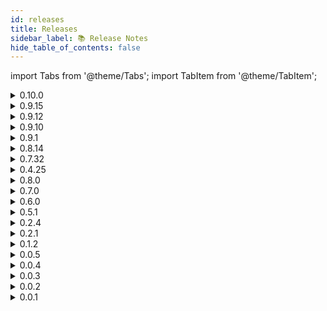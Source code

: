 ```yaml
---
id: releases
title: Releases
sidebar_label: 📚 Release Notes
hide_table_of_contents: false
---
```


import Tabs from '@theme/Tabs';
import TabItem from '@theme/TabItem';

<Tabs>

  <TabItem value="sdk" label="SDK" default>
    <details>
      <summary>0.10.0</summary>
      <p>
        <h3>🌟 Added</h3>
        <ul>
          <li>[Feature] Add Utility</li>
          <li>[Feature] Mint NFT and Add Utility</li>
        </ul>
      </p>
    </details>
    <details>
      <summary>0.9.15</summary>
      <p>
        <h3>🌟 Added</h3>
        <ul>
          <li>[Feature] Sepolia Testnet Support.</li>
          <li>[Feature] Omni Testnet Support.</li>
        </ul>
      </p>
    </details>
    <details>
      <summary>0.9.12</summary>
      <p>
        <h3>🌟 Added</h3>
        <ul>
          <li>[Feature] Upload file and get metadata object using Web3Storage Module</li>
        </ul>
      </p>
    </details>
    <details>
      <summary>0.9.10</summary>
      <p>
        <h3>🌟 Added</h3>
        <ul>
          <li>[Feature] ERC721 Mint For</li>
          <li>[Feature] ERC721 Serialised Batch Mint</li>
          <li>[Feature] Default Contract for each network and standard.</li>
        </ul>
        <h3>⑃ Changed</h3>
        <ul>
          <li>Error Return in Mint and Transfer methods.</li>
          <li>Single owner of NFT.</li>
        </ul>
        <h3>🛡️ Security</h3>
        <ul>
          <li>Check for token owner limited access to their own token.</li>
        </ul>
      </p>
    </details>
    <details>
      <summary>0.9.1</summary>
      <p>
        <h3>🌟 Added</h3>
        <ul>
          <li>[Feature] ERC721 List, Unlist and Buy</li>
          <li>[Feature] ERC1155 List, Unlist and Buy.</li>
        </ul>
        <h3>🛠️ Fixed</h3>
        <ul>
          <li>[Feature] User NFT fetching bug.</li>
        </ul>
      </p>
    </details>
    <details>
      <summary>0.8.14</summary>
      <p>
        <h3>🌟 Added</h3>
        <ul>
          <li>[Feature] ERC1155 Mint and Transfer.</li>
        </ul>
        <h3>🛠️ Fixed</h3>
        <ul>
          <li>[Feature] Mint and Transfer on Mainnet had tokenId generating bug.</li>
        </ul>
      </p>
    </details>
    <details>
      <summary>0.7.32</summary>
      <p>
        <h3>🌟 Added</h3>
        <ul>
          <li>[Feature] Better in-built Docs support. Moved to TypeScript.</li>
          <li>[Feature] Polygon Mainnet Support.</li>
          <li>[Feature] Mint NFT.</li>
          <li>[Feature] Project based NFT Explore.</li>
        </ul>
        <h3>🗑️ Removed</h3>
        <ul>
          <li>[Feature] Custodial NFT Minting.</li>
        </ul>
      </p>
    </details>
    <details>
      <summary>0.4.25</summary>
      <p>
        <h3>🌟 Added</h3>
        <ul>
          <li>[Feature] Allocate pre-minted NFTs to users by email or twitter handle.</li>
          <li>[Feature] Custodial NFT Minting.</li>
          <li>[Feature] Token Gating Access Check.</li>
          <li>[Feature] DripVerse uptime check.</li>
        </ul>
      </p>
    </details>
  </TabItem>

  <TabItem value="platform" label="Platform">
    <details>
      <summary>0.8.0</summary>
      <p>
        <h3>🌟 Added</h3>
        <ul>
          <li>[Feature] Sepolia Testnet Support.</li>
          <li>[Feature] Omni Testnet Support.</li>
        </ul>
      </p>
      <p>
        <h3>🛠️ Fixed</h3>
        <ul>
          <li>Network access and icon fix.</li>
        </ul>
      </p>
      <p>
        <h3>🗑️ Removed</h3>
        <ul>
          <li>Open to all wallet types. Waitlist is now removed.</li>
        </ul>
      </p>
    </details>
    <details>
      <summary>0.7.0</summary>
      <p>
        <h3>🌟 Added</h3>
        <ul>
          <li>[Feature] ERC1155 Support.</li>
          <li>Google Login using Arcana</li>
          <li>Utility Page</li>
          <li>Enhanced Project Page</li>
          <li>Utility Explore Page</li>
          <li>Project Explore Page</li>
          <li>Activities Section on NFT</li>
        </ul>
      </p>
      <p>
        <h3>🛠️ Fixed</h3>
        <ul>
          <li>Mainnet mint and transfer started creating issues after enabling multiple networks across testnet and mainnet.</li>
        </ul>
      </p>
      <p>
        <h3>⑃ Changed</h3>
        <ul>
          <li>Now, DripVerse Platform uses DripVerse SDK as well.</li>
        </ul>
      </p>
    </details>
    <details>
      <summary>0.6.0</summary>
      <p>
        <h3>🌟 Added</h3>
        <ul>
          <li>[Feature] NFT Pass Utility Added.</li>
        </ul>
      </p>
      <p>
        <h3>🛠️ Fixed</h3>
        <ul>
          <li>Mobile Metamask Login now working.</li>
        </ul>
      </p>
      <p>
        <h3>⑃ Changed</h3>
        <ul>
          <li>Now, both Testnet and Mainnet Networks will be accessible on DripVerse Platform.</li>
        </ul>
      </p>
    </details>
    <details>
      <summary>0.5.1</summary>
      <p>
        <h3>🌟 Added</h3>
        <ul>
          <li>[Feature] Polygon Mumbai Testnet and Mainnet Support.</li>
          <li>[Feature] Create DripVerse Protocol Account.</li>
          <li>[Feature] Metamask Browser Wallet Support.</li>
          <li>[Feature] Unstoppable Domains Support.</li>
          <li>[Feature] NFT Mint.</li>
          <li>[Feature] NFT Transfer.</li>
          <li>[Feature] NFT Add Utility.</li>
          <li>[Feature] NFT Configure Project Key.</li>
          <li>[Feature] Verify your Twitter Account.</li>
          <li>[Feature] Claim NFT minted allocated to your account via address or twitter handle.</li>
        </ul>
      </p>
    </details>
  </TabItem>

  <TabItem value="cli" label="CLI">
    <details>
      <summary>0.2.4</summary>
      <p>
        <h3>🌟 Added</h3>
        <ul>
          <li>[Feature] Deploy Static single and multi-page website to IPFS.</li>
        </ul>
      </p>
    </details>
    <details>
      <summary>0.2.1</summary>
      <p>
        <h3>🌟 Added</h3>
        <ul>
          <li>[Feature] Upload single asset to IPFS using Spheron Network.</li>
        </ul>
      </p>
      <p>
        <h3>⑃ Changed</h3>
        <ul>
          <li>Error Handling on missing config.</li>
        </ul>
      </p>
    </details>
    <details>
      <summary>0.1.2</summary>
      <p>
        <h3>🌟 Added</h3>
        <ul>
          <li>[Feature] NFT Mint for single asset.</li>
          <li>[Feature] NFT Mint for entire directory.</li>
          <li>[Feature] Upload single asset to IPFS.</li>
          <li>[Feature] Upload all assets in a directory to IPFS.</li>
          <li>[Feature] Supports Polygon Testnet and Mainnet via Alchemy.</li>
        </ul>
      </p>
    </details>
  </TabItem>

  <TabItem value="wallet" label="Wallet">
    <details>
      <summary>0.0.5</summary>
      <p>
        <h3>🌟 Added</h3>
        <ul>
          <li>[Feature] Polygon Mainnet Support.</li>
        </ul>
      </p>
    </details>
    <details>
      <summary>0.0.4</summary>
      <p>
        <h3>🌟 Added</h3>
        <ul>
          <li>[Feature] Enabled for production.</li>
        </ul>
      </p>
    </details>
    <details>
      <summary>0.0.3</summary>
      <p>
        <h3>🌟 Added</h3>
        <ul>
          <li>[Feature] New Logo.</li>
          <li>[Feature] Login to DApps supported.</li>
        </ul>
      </p>
    </details>
    <details>
      <summary>0.0.2</summary>
      <p>
        <h3>🌟 Added</h3>
        <ul>
          <li>[Feature] Import account with seed and private key.</li>
          <li>[Feature] Time lock customisable.</li>
        </ul>
      </p>
      <p>
        <h3>⑃ Changed</h3>
        <ul>
          <li>Possible fix for disappearing accounts bug.</li>
        </ul>
      </p>
    </details>
    <details>
      <summary>0.0.1</summary>
      <p>
        <h3>🌟 Added</h3>
        <ul>
          <li>[Feature] Polygon Testnet Support.</li>
          <li>[Feature] Supported only on Alpha.</li>
          <li>[Feature] Create user accounts with seed generation.</li>
          <li>[Feature] Live Price Update for Polygon Testnet via coinmarketcap api.</li>
        </ul>
      </p>
    </details>
  </TabItem>

</Tabs>
